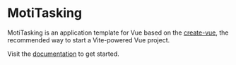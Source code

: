 # MotiTasking

MotiTasking is an application template for Vue based on the [create-vue](https://github.com/vuejs/create-vue), the recommended way to start a Vite-powered Vue project.

Visit the [documentation](https://moti-tasking.example.org/documentation) to get started.
